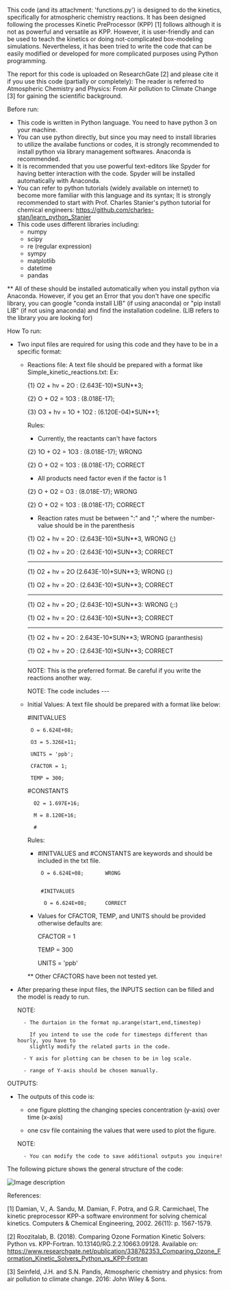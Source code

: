 This code (and its attachment: 'functions.py') is designed to do the kinetics, specifically for atmospheric chemistry reactions. 
It has been designed following the processes Kinetic PreProcessor (KPP) [1] follows although
it is not as powerful and versatile as KPP. However, it is user-friendly and can be used 
to teach the kinetics or doing not-complicated box-modeling simulations. Nevertheless,
it has been tried to write the code that can be easily modified or developed for more 
complicated purposes using Python programming.


The report for this code is uploaded on ResearchGate [2] and please cite it if you use this code (partially or completely):
The reader is referred to Atmospheric Chemistry and Physics: From Air pollution to Climate Change [3] for gaining the scientific background.

Before run:

- This code is written in Python language. You need to have python 3 on your machine. 
- You can use python directly, but since you may need to install libraries to utilize the availabe functions or codes, it is strongly     recommended to install python via library management softwares. Anaconda is recommended. 
- It is recommended that you use powerful text-editors like Spyder for having better 
  interaction with the code. Spyder will be installed automatically with Anaconda.
- You can refer to python tutorials (widely available on internet) to become more familiar with this language and its syntax; It is strongly recommended to start with   Prof. Charles Stanier's python tutorial for chemical engineers: https://github.com/charles-stan/learn_python_Stanier
- This code uses different libraries including:
    - numpy
    - scipy
    - re (regular expression)
    - sympy
    - matplotlib
    - datetime
    - pandas 
    
 ** All of these should be installed automatically when you install python via Anaconda. However, if you get an Error that you don't have one specific library, you can google "conda install LIB" (if using anaconda) or "pip install LIB" (if not using anaconda) and find the installation codeline. (LIB refers to the library you are looking for)
 
 
 
How To run:
    
- Two input files are required for using this code and they have to be in a specific format:
    - Reactions file: A text file should be prepared with a format like Simple_kinetic_reactions.txt:
        Ex:
        
        {1}  O2   + hv = 2O		: (2.643E-10)*SUN**3; 
        
        {2}  O    + O2 = 1O3		: (8.018E-17);
        
        {3}  O3   + hv = 1O   + 1O2 	: (6.120E-04)*SUN**1;        
        
        
        Rules:
        
        - Currently, the reactants can't have factors 
        
         {2}  1O    + O2 = 1O3		: (8.018E-17);  WRONG
         
         {2}  O    + O2 = 1O3		: (8.018E-17); CORRECT
         

        - All products need factor even if the factor is 1
        
         {2}  O    + O2 = O3		: (8.018E-17); WRONG
         
         {2}  O    + O2 = 1O3		: (8.018E-17); CORRECT
         
         
        - Reaction rates must be between ":" and ";" where the number-value should be in the parenthesis
        
         {1}  O2   + hv = 2O		: (2.643E-10)*SUN**3,   WRONG (;)
         
         {1}  O2   + hv = 2O		: (2.643E-10)*SUN**3;   CORRECT
         
         -------
         
         {1}  O2   + hv = 2O		 (2.643E-10)*SUN**3;    WRONG (:)
         
         {1}  O2   + hv = 2O		: (2.643E-10)*SUN**3;   CORRECT
         
         -------
         
         {1}  O2   + hv = 2O		; (2.643E-10)*SUN**3:   WRONG (;:)
         
         {1}  O2   + hv = 2O		: (2.643E-10)*SUN**3;   CORRECT
         
         -------
         
         {1}  O2   + hv = 2O		: 2.643E-10*SUN**3;     WRONG (paranthesis)
         
         {1}  O2   + hv = 2O		: (2.643E-10)*SUN**3;   CORRECT
         
         -------         
         
         NOTE: This is the preferred format. Be careful if you write the reactions another way.
         
         NOTE: The code includes ---
         
 
 
    - Initial Values: A text file should be prepared with a format like below:
        

        #INITVALUES 
        
           O = 6.624E+08; 
           
           O3 = 5.326E+11;   
           
           UNITS = 'ppb';
           
           CFACTOR = 1;   
           
           TEMP = 300;
           
           
        #CONSTANTS
        
        	O2 = 1.697E+16;
          
        	M = 8.120E+16;
          
        	#
          
          
        Rules:
        
        - #INITVALUES and #CONSTANTS are keywords and should be included in the txt file.
        
                                
               O = 6.624E+08;       WRONG
               
        
               #INITVALUES
               
                O = 6.624E+08;      CORRECT
                
                
                
        - Values for CFACTOR, TEMP, and UNITS should be provided otherwise defaults are:
        
            CFACTOR = 1
            
            TEMP = 300
            
            UNITS = 'ppb'
            
         ** Other CFACTORS have been not tested yet.  
         


- After preparing these input files, the INPUTS section can be filled and the model is ready to run.


    NOTE:
    
        - The durtaion in the format np.arange(start,end,timestep)
        
          If you intend to use the code for timesteps different than hourly, you have to 
          slightly modify the related parts in the code.
          
        - Y axis for plotting can be chosen to be in log scale.
        
        - range of Y-axis should be chosen manually.


OUTPUTS:

- The outputs of this code is:

    - one figure plotting the changing species concentration (y-axis) over time (x-axis)
    
    - one csv file containing the values that were used to plot the figure.
    
    NOTE:
    
        - You can modify the code to save additional outputs you inquire!
    
   
   
 The following picture shows the general structure of the code:
 
 ![Image description](https://github.com/behroozraul/Kinetic-PreProcessor-in-Python-K3P-/blob/master/Picture1.png)
   
   
   
   
References: 


[1] Damian, V., A. Sandu, M. Damian, F. Potra, and G.R. Carmichael, The kinetic preprocessor KPP-a software environment for solving chemical kinetics. Computers & Chemical Engineering, 2002. 26(11): p. 1567-1579.

[2] Roozitalab, B. (2018). Comparing Ozone Formation Kinetic Solvers: Python vs. KPP-Fortran. 10.13140/RG.2.2.10663.09128. Available on: https://www.researchgate.net/publication/338762353_Comparing_Ozone_Formation_Kinetic_Solvers_Python_vs_KPP-Fortran

[3] Seinfeld, J.H. and S.N. Pandis, Atmospheric chemistry and physics: from air pollution to climate change. 2016: John Wiley & Sons.
